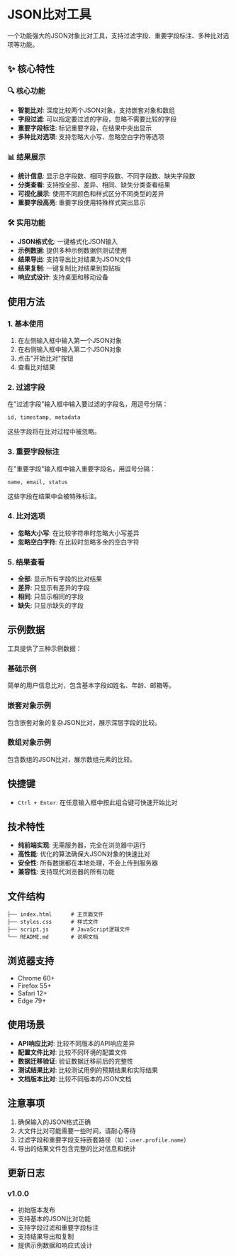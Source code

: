 # JSON比对工具

一个功能强大的JSON对象比对工具，支持过滤字段、重要字段标注、多种比对选项等功能。

## ✨ 核心特性

### 🔍 核心功能
- **智能比对**: 深度比较两个JSON对象，支持嵌套对象和数组
- **字段过滤**: 可以指定要过滤的字段，忽略不需要比较的字段
- **重要字段标注**: 标记重要字段，在结果中突出显示
- **多种比对选项**: 支持忽略大小写、忽略空白字符等选项

### 📊 结果展示
- **统计信息**: 显示总字段数、相同字段数、不同字段数、缺失字段数
- **分类查看**: 支持按全部、差异、相同、缺失分类查看结果
- **可视化展示**: 使用不同颜色和样式区分不同类型的差异
- **重要字段高亮**: 重要字段使用特殊样式突出显示

### 🛠️ 实用功能
- **JSON格式化**: 一键格式化JSON输入
- **示例数据**: 提供多种示例数据供测试使用
- **结果导出**: 支持导出比对结果为JSON文件
- **结果复制**: 一键复制比对结果到剪贴板
- **响应式设计**: 支持桌面和移动设备

## 使用方法

### 1. 基本使用
1. 在左侧输入框中输入第一个JSON对象
2. 在右侧输入框中输入第二个JSON对象
3. 点击"开始比对"按钮
4. 查看比对结果

### 2. 过滤字段
在"过滤字段"输入框中输入要过滤的字段名，用逗号分隔：
```
id, timestamp, metadata
```
这些字段将在比对过程中被忽略。

### 3. 重要字段标注
在"重要字段"输入框中输入重要字段名，用逗号分隔：
```
name, email, status
```
这些字段在结果中会被特殊标注。

### 4. 比对选项
- **忽略大小写**: 在比较字符串时忽略大小写差异
- **忽略空白字符**: 在比较时忽略多余的空白字符

### 5. 结果查看
- **全部**: 显示所有字段的比对结果
- **差异**: 只显示有差异的字段
- **相同**: 只显示相同的字段
- **缺失**: 只显示缺失的字段

## 示例数据

工具提供了三种示例数据：

### 基础示例
简单的用户信息比对，包含基本字段如姓名、年龄、邮箱等。

### 嵌套对象示例
包含嵌套对象的复杂JSON比对，展示深层字段的比较。

### 数组对象示例
包含数组的JSON比对，展示数组元素的比较。

## 快捷键

- `Ctrl + Enter`: 在任意输入框中按此组合键可快速开始比对

## 技术特性

- **纯前端实现**: 无需服务器，完全在浏览器中运行
- **高性能**: 优化的算法确保大JSON对象的快速比对
- **安全性**: 所有数据都在本地处理，不会上传到服务器
- **兼容性**: 支持现代浏览器的所有功能

## 文件结构

```
├── index.html      # 主页面文件
├── styles.css      # 样式文件
├── script.js       # JavaScript逻辑文件
└── README.md       # 说明文档
```

## 浏览器支持

- Chrome 60+
- Firefox 55+
- Safari 12+
- Edge 79+

## 使用场景

- **API响应比对**: 比较不同版本的API响应差异
- **配置文件比对**: 比较不同环境的配置文件
- **数据迁移验证**: 验证数据迁移前后的完整性
- **测试结果比对**: 比较测试用例的预期结果和实际结果
- **文档版本比对**: 比较不同版本的JSON文档

## 注意事项

1. 确保输入的JSON格式正确
2. 大文件比对可能需要一些时间，请耐心等待
3. 过滤字段和重要字段支持嵌套路径（如：`user.profile.name`）
4. 导出的结果文件包含完整的比对信息和统计

## 更新日志

### v1.0.0
- 初始版本发布
- 支持基本的JSON比对功能
- 支持字段过滤和重要字段标注
- 支持结果导出和复制
- 提供示例数据和响应式设计 